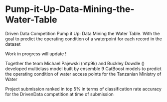# Pump-it-Up-Data-Mining-the-Water-Table
Driven Data Competition Pump it Up: Data Mining the Water Table. With the goal to predict the operating condition of a waterpoint for each record in the dataset 

Work in progress will update !

Together the team Michael Pajewski (mtp9k) and Buckley Dowdle () developed multiclass model built by ensemble 9 CatBoost models to predict the operating condition of water access points for the Tanzanian Ministry of Water 

Project submission ranked in top 5% in terms of classification rate accuracy for the DrivenData competition at time of submission 

